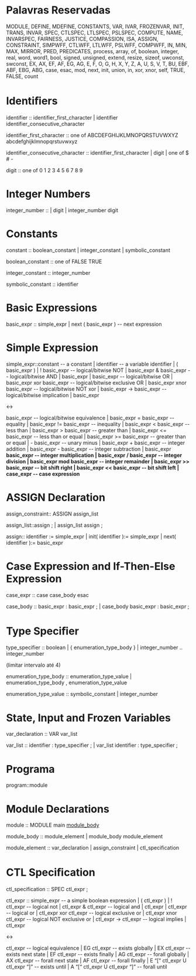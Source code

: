 # Palavras Reservadas #

MODULE, DEFINE, MDEFINE, CONSTANTS, VAR, IVAR, FROZENVAR,
INIT, TRANS, INVAR, SPEC, CTLSPEC, LTLSPEC, PSLSPEC, COMPUTE,
NAME, INVARSPEC, FAIRNESS, JUSTICE, COMPASSION, ISA, ASSIGN,
CONSTRAINT, SIMPWFF, CTLWFF, LTLWFF, PSLWFF, COMPWFF, IN, MIN,
MAX, MIRROR, PRED, PREDICATES, process, array, of, boolean,
integer, real, word, word1, bool, signed, unsigned, extend,
resize, sizeof, uwconst, swconst, EX, AX, EF, AF, EG, AG, E, F, O, G,
H, X, Y, Z, A, U, S, V, T, BU, EBF, ABF, EBG, ABG, case, esac, mod, next,
init, union, in, xor, xnor, self, TRUE, FALSE, count

# Identiﬁers #

identifier ::
identifier\_first\_character
| identifier identifier\_consecutive\_character

identifier\_first\_character :: one of
ABCDEFGHIJKLMNOPQRSTUVWXYZ
abcdefghijklmnopqrstuvwxyz

identifier\_consecutive\_character ::
identifier\_first\_character
| digit
| one of $ # -

digit :: one of 0 1 2 3 4 5 6 7 8 9

# Integer Numbers #

integer\_number ::
| digit
| integer\_number digit

# Constants #

constant ::
boolean\_constant
| integer\_constant
| symbolic\_constant

boolean\_constant :: one of
FALSE TRUE

integer\_constant :: integer\_number

symbolic\_constant :: identifier

# Basic Expressions #

basic\_expr :: simple\_expr
| next ( basic\_expr ) -- next expression

# Simple Expression #

simple\_expr::constant -- a constant
| identifier -- a variable identifier
| ( basic\_expr )
| ! basic\_expr -- logical/bitwise NOT
| basic\_expr & basic\_expr -- logical/bitwise AND
| basic\_expr | basic\_expr -- logical/bitwise OR
| basic\_expr xor basic\_expr -- logical/bitwise exclusive OR
| basic\_expr xnor basic\_expr -- logical/bitwise NOT xor
| basic\_expr -> basic\_expr -- logical/bitwise implication
| basic\_expr 

&lt;-&gt;

 basic\_expr -- logical/bitwise equivalence
| basic\_expr = basic\_expr -- equality
| basic\_expr != basic\_expr -- inequality
| basic\_expr < basic\_expr -- less than
| basic\_expr > basic\_expr -- greater than
| basic\_expr <= basic\_expr -- less than or equal
| basic\_expr >= basic\_expr -- greater than or equal
| - basic\_expr -- unary minus
| basic\_expr + basic\_expr -- integer addition
| basic\_expr - basic\_expr -- integer subtraction
| basic\_expr **basic\_expr -- integer multiplication
| basic\_expr / basic\_expr -- integer division
| basic\_expr mod basic\_expr -- integer remainder
| basic\_expr >> basic\_expr -- bit shift right
| basic\_expr << basic\_expr -- bit shift left
| case\_expr -- case expression**

# ASSIGN Declaration #

assign\_constraint:: ASSIGN assign\_list

assign\_list::assign ;
| assign\_list assign ;

assign::
identifier := simple\_expr
| init( identifier ):= simple\_expr
| next( identifier ):= basic\_expr

# Case Expression and If-Then-Else Expression #

case\_expr :: case case\_body esac

case\_body ::
basic\_expr : basic\_expr ;
| case\_body basic\_expr : basic\_expr ;

# Type Speciﬁer #

type\_specifier ::
boolean
| { enumeration\_type\_body }
| integer\_number .. integer\_number

(limitar intervalo até 4)

enumeration\_type\_body ::
enumeration\_type\_value
| enumeration\_type\_body , enumeration\_type\_value

enumeration\_type\_value ::
symbolic\_constant
| integer\_number

# State, Input and Frozen Variables #

var\_declaration :: VAR var\_list

var\_list :: identifier : type\_specifier ;
| var\_list identifier : type\_specifier ;

# Programa #

program::module

# Module Declarations #

module :: MODULE main [module\_body](module_body.md)

module\_body ::
module\_element
| module\_body module\_element

module\_element ::
var\_declaration
| assign\_constraint
| ctl\_specification

# CTL Speciﬁcation #

ctl\_specification :: SPEC ctl\_expr ;

ctl\_expr ::
simple\_expr -- a simple boolean expression
| ( ctl\_expr )
| ! ctl\_expr -- logical not
| ctl\_expr & ctl\_expr -- logical and
| ctl\_expr | ctl\_expr -- logical or
| ctl\_expr xor ctl\_expr -- logical exclusive or
| ctl\_expr xnor ctl\_expr -- logical NOT exclusive or
| ctl\_expr -> ctl\_expr -- logical implies
| ctl\_expr 

&lt;-&gt;

 ctl\_expr -- logical equivalence
| EG ctl\_expr -- exists globally
| EX ctl\_expr -- exists next state
| EF ctl\_expr -- exists finally
| AG ctl\_expr -- forall globally
| AX ctl\_expr -- forall next state
| AF ctl\_expr -- forall finally
| E “[“ ctl\_expr U ctl\_expr “]” -- exists until
| A “[“ ctl\_expr U ctl\_expr “]” -- forall until